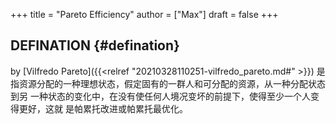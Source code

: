 +++
title = "Pareto Efficiency"
author = ["Max"]
draft = false
+++

## DEFINATION {#defination}

by [Vilfredo Pareto]({{<relref "20210328110251-vilfredo_pareto.md#" >}})
是指资源分配的一种理想状态，假定固有的一群人和可分配的资源，从一种分配状态到另
一种状态的变化中，在没有使任何人境况变坏的前提下，使得至少一个人变得更好，这就
是帕累托改进或帕累托最优化。

